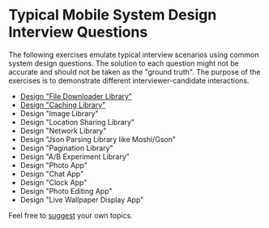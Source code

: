 # Typical Mobile System Design Interview Questions
The following exercises emulate typical interview scenarios using common system design questions. The solution to each question might not be accurate and should not be taken as the "ground truth". The purpose of the exercises is to demonstrate different interviewer-candidate interactions.
- [Design "File Downloader Library"](/exercises/file-downloader-library.md)
- [Design "Caching Library"](/exercises/caching-library.md)
- Design "Image Library"
- Design "Location Sharing Library"
- Design "Network Library"
- Design "Json Parsing Library like Moshi/Gson"
- Design "Pagination Library"
- Design "A/B Experiment Library"
- Design "Photo App"
- Design "Chat App"
- Design "Clock App"
- Design "Photo Editing App"
- Design "Live Wallpaper Display App"

Feel free to [suggest](https://github.com/weeeBox/mobile-system-design/issues/new) your own topics.
